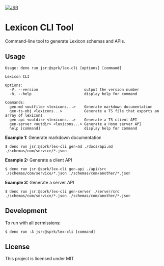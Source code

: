 [![JSR](https://jsr.io/badges/@sprk/lex-cli)](https://jsr.io/@sprk/lex-cli)
# Lexicon CLI Tool

Command-line tool to generate Lexicon schemas and APIs.

## Usage

```
Usage: deno run jsr:@sprk/lex-cli [options] [command]

Lexicon CLI

Options:
  -V, --version                     output the version number
  -h, --help                        display help for command

Commands:
  gen-md <outfile> <lexicons...>    Generate markdown documentation
  gen-ts-obj <lexicons...>          Generate a TS file that exports an array of lexicons
  gen-api <outdir> <lexicons...>    Generate a TS client API
  gen-server <outdir> <lexicons...> Generate a Hono server API
  help [command]                    display help for command
```

**Example 1:** Generate markdown documentation

```
$ deno run jsr:@sprk/lex-cli gen-md ./docs/api.md ./schemas/com/service/*.json
```

**Example 2:** Generate a client API

```
$ deno run jsr:@sprk/lex-cli gen-api ./api/src ./schemas/com/service/*.json ./schemas/com/another/*.json
```

**Example 3:** Generate a server API

```
$ deno run jsr:@sprk/lex-cli gen-server ./server/src ./schemas/com/service/*.json ./schemas/com/another/*.json
```

## Development

To run with all permissions:

```
$ deno run -A jsr:@sprk/lex-cli [command]
```

## License

This project is licensed under MIT
